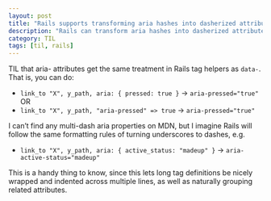 ```yaml
---
layout: post
title: "Rails supports transforming aria hashes into dasherized attributes"
description: "Rails can transform aria hashes into dasherized attributes, just like data hashes!"
category: TIL
tags: [til, rails]
---
```


TIL that aria- attributes get the same treatment in Rails tag helpers as
`data-`. That is, you can do:

- `link_to "X", y_path, aria: { pressed: true }` -> `aria-pressed="true"` OR
- `link_to "X", y_path, "aria-pressed" => true` -> `aria-pressed="true"`

I can’t find any multi-dash aria properties on MDN, but I imagine Rails will
follow the same formatting rules of turning underscores to dashes, e.g.

- `link_to "X", y_path, aria: { active_status: "madeup" }` ->
  `aria-active-status="madeup"`

This is a handy thing to know, since this lets long tag definitions be nicely
wrapped and indented across multiple lines, as well as naturally grouping
related attributes.